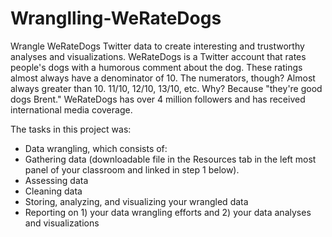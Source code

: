# Wranglling-WeRateDogs
Wrangle WeRateDogs Twitter data to create interesting and trustworthy analyses and visualizations.
WeRateDogs is a Twitter account that rates people's dogs with a humorous comment about the dog.
These ratings almost always have a denominator of 10. The numerators, though? Almost always greater than 10. 11/10, 12/10, 13/10, etc.
Why? Because "they're good dogs Brent." WeRateDogs has over 4 million followers and has received international media coverage.

The tasks in this project was:

* Data wrangling, which consists of:
*   Gathering data (downloadable file in the Resources tab in the left most panel of your classroom and linked in step 1 below).
*   Assessing data
*   Cleaning data
* Storing, analyzing, and visualizing your wrangled data
* Reporting on 1) your data wrangling efforts and 2) your data analyses and visualizations
